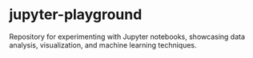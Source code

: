 # jupyter-playground

Repository for experimenting with Jupyter notebooks, showcasing data analysis, visualization, and machine learning techniques.
